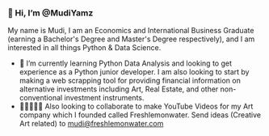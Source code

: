 ### 👋 Hi, I’m @MudiYamz

My name is Mudi, I am an Economics and International Business Graduate (earning a Bachelor's Degree and Master's Degree respectively), and I am interested in all things Python & Data Science.

- 🌱 I’m currently learning Python Data Analysis and looking to get experience as a Python junior developer.
I am also looking to start by making a web scrapping tool for providing financial information on alternative investments including Art, Real Estate, and other non-conventional investment instruments.
- 👩🏻‍🤝‍👨🏿 Also looking to collaborate to make YouTube Videos for my Art company which I founded called Freshlemonwater.
  Send ideas (Creative Art related) to mudi@freshlemonwater.com 

<!---
MudiYamz/MudiYamz is a ✨ special ✨ repository because its `README.md` (this file) appears on your GitHub profile.
You can click the Preview link to take a look at your changes.
--->
